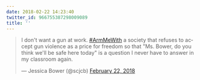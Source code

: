```yaml
---
date: 2018-02-22 14:23:40
twitter_id: 966755387298009089
title: ''
---
```


<blockquote class="twitter-tweet"><p lang="en" dir="ltr">I don&#39;t want a gun at work. <a href="https://twitter.com/hashtag/ArmMeWith?src=hash&amp;ref_src=twsrc%5Etfw">#ArmMeWith</a> a society that refuses to accept gun violence as a price for freedom so that &quot;Ms. Bower, do you think we&#39;ll be safe here today&quot; is a question I never have to answer in my classroom again.</p>&mdash; Jessica Bower (@scjcb) <a href="https://twitter.com/scjcb/status/966740071276859392?ref_src=twsrc%5Etfw">February 22, 2018</a></blockquote>
<script async src="https://platform.twitter.com/widgets.js" charset="utf-8"></script>
